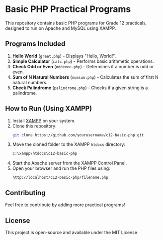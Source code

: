 # Basic PHP Practical Programs

This repository contains basic PHP programs for Grade 12 practicals, designed to run on Apache and MySQL using XAMPP.

## Programs Included

1. **Hello World** (`greet.php`) - Displays "Hello, World!".
2. **Simple Calculator** (`calc.php`) - Performs basic arithmetic operations.
3. **Check Odd or Even** (`oddeven.php`) - Determines if a number is odd or even.
4. **Sum of N Natural Numbers** (`numsum.php`) - Calculates the sum of first N natural numbers.
5. **Check Palindrome** (`palindrome.php`) - Checks if a given string is a palindrome.

## How to Run (Using XAMPP)

1. Install [XAMPP](https://www.apachefriends.org/index.html) on your system.
2. Clone this repository:
   ```sh
   git clone https://github.com/yourusername/c12-basic-php.git
   ```
3. Move the cloned folder to the XAMPP `htdocs` directory:
   ```sh
   C:\xampp\htdocs\c12-basic-php
   ```
4. Start the Apache server from the XAMPP Control Panel.
5. Open your browser and run the PHP files using:
   ```
   http://localhost/c12-basic-php/filename.php
   ```

## Contributing
Feel free to contribute by adding more practical programs!

## License
This project is open-source and available under the MIT License.

